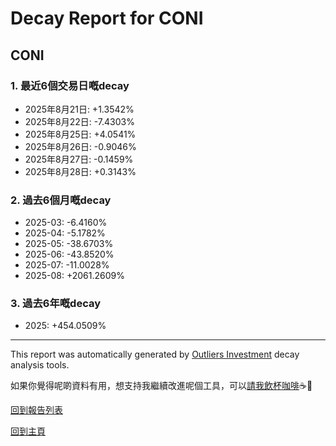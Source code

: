 # Decay Report for CONI

## CONI

### 1. 最近6個交易日嘅decay

- 2025年8月21日: +1.3542%
- 2025年8月22日: -7.4303%
- 2025年8月25日: +4.0541%
- 2025年8月26日: -0.9046%
- 2025年8月27日: -0.1459%
- 2025年8月28日: +0.3143%

### 2. 過去6個月嘅decay

- 2025-03: -6.4160%
- 2025-04: -5.1782%
- 2025-05: -38.6703%
- 2025-06: -43.8520%
- 2025-07: -11.0028%
- 2025-08: +2061.2609%

### 3. 過去6年嘅decay

- 2025: +454.0509%

------------------------------
This report was automatically generated by [Outliers Investment](https://outliersecon.github.io/Outliers-Investment/) decay analysis tools.

如果你覺得呢啲資料有用，想支持我繼續改進呢個工具，可以[請我飲杯咖啡](https://buymeacoffee.com/outliersecon)☕🙏

[回到報告列表](https://outliersecon.github.io/Outliers-Investment/reports/reports_public)

[回到主頁](https://outliersecon.github.io/Outliers-Investment/)